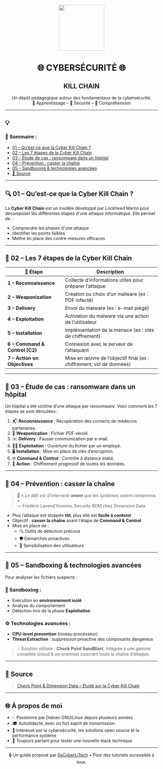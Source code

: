 <p align="center">
  <img src="https://avatars.githubusercontent.com/u/167217017?s=400&u=d983b9423c4eb8cdb9bfe8b14f505be5c894d6bc&v=4" width="150" />
</p>

<h1 align="center">🌐 CYBERSÉCURITÉ 🌐</h1>
<h2 align="center"> KILL CHAIN</h2>

<p align="center">
  Un dépôt pédagogique autour des fondamentaux de la cybersécurité.<br>
  📘 Apprentissage – 🔐 Sécurité – 🧠 Compréhension
</p>

---
<h2 align="left">💡</h2>
<h3 align="left">👋 Sommaire :</h3>

- [01 – Qu’est-ce que la Cyber Kill Chain ?](#01--quest-ce-que-la-cyber-kill-chain-)
- [02 – Les 7 étapes de la Cyber Kill Chain](#02--les-7-étapes-de-la-cyber-kill-chain)
- [03 – Étude de cas : ransomware dans un hôpital](#03--étude-de-cas--ransomware-dans-un-hôpital)
- [04 – Prévention : casser la chaîne](#04--prévention--casser-la-chaîne)
- [05 – Sandboxing & technologies avancées](#05--sandboxing--technologies-avancées)
- [🔗 Source](#-source)

---

## 🔍 01 – Qu’est-ce que la Cyber Kill Chain ?

La **Cyber Kill Chain** est un modèle développé par Lockheed Martin pour décomposer les différentes étapes d'une attaque informatique. Elle permet de :

- Comprendre les phases d'une attaque
- Identifier les points faibles
- Mettre en place des contre-mesures efficaces

---

## 🧩 02 – Les 7 étapes de la Cyber Kill Chain

| 🧪 Étape | Description |
|---------|-------------|
| **1 – Reconnaissance** | Collecte d'informations utiles pour préparer l’attaque |
| **2 – Weaponization** | Création ou choix d’un malware (ex : PDF infecté) |
| **3 – Delivery** | Envoi du malware (ex : e-mail piégé) |
| **4 – Exploitation** | Activation du malware via une action de l’utilisateur |
| **5 – Installation** | Implémentation de la menace (ex : clés de chiffrement) |
| **6 – Command & Control (C2)** | Connexion avec le serveur de l’attaquant |
| **7 – Action on Objectives** | Mise en œuvre de l’objectif final (ex : chiffrement, vol de données) |

---

## 🏥 03 – Étude de cas : ransomware dans un hôpital

Un hôpital a été victime d’une attaque par ransomware. Voici comment les 7 étapes se sont déroulées :

1. 📬 **Reconnaissance** : Récupération des contacts de médecins partenaires.
2. 🧨 **Weaponization** : Fichier PDF vérolé.
3. ✉️ **Delivery** : Fausse communication par e-mail.
4. 👨‍⚕️ **Exploitation** : Ouverture du fichier par un employé.
5. 🖥️ **Installation** : Mise en place de clés d’encryption.
6. 🌐 **Command & Control** : Contrôle à distance établi.
7. 🔐 **Action** : Chiffrement progressif de toutes les données.

---

## 🛑 04 – Prévention : casser la chaîne

> 🎯 *« Le défi est d’intervenir **avant** que les systèmes soient compromis. »*  
> — Frédéric Lavend’Homme, Security BDM chez Dimension Data

- Plus l’attaque est stoppée **tôt**, plus elle est **facile à contenir**
- Objectif : **casser la chaîne** avant l'étape de **Command & Control**
- Mise en place de :
  - 🔍 Outils de détection précoce
  - 🛡️ Démarches proactives
  - 👥 Sensibilisation des utilisateurs

---

## 🧪 05 – Sandboxing & technologies avancées

Pour analyser les fichiers suspects :

### 🧰 Sandboxing :
- Exécution en **environnement isolé**
- Analyse du comportement
- Détection lors de la phase **Exploitation**

### ⚙️ Technologies avancées :
- **CPU-level prevention** (niveau processeur)
- **Threat Extraction** : suppression proactive des composants dangereux

> 💡 Solution utilisée : **Check Point SandBlast**, intégrée à une gamme complète (cloud & on-premise) couvrant toute la chaîne d’attaque.

---

## 🔗 Source

> [Check Point & Dimension Data – Étude sur la Cyber Kill Chain](https://www.checkpoint.com)

---

## 🌐 À propos de moi

- 💡 Passionné par Debian GNU/Linux depuis plusieurs années
- 🎓 Autodidacte, avec un fort esprit de transmission
- 🔐 Intéressé par la cybersécurité, les solutions open source et la performance système
- 🧪 Toujours partant pour tester une nouvelle stack technique

---

<p align="center">
  🔒 Un guide proposé par <a href="https://github.com/0xCyberLiTech">0xCyberLiTech</a> • Pour des tutoriels accessible à tous.
</p>

